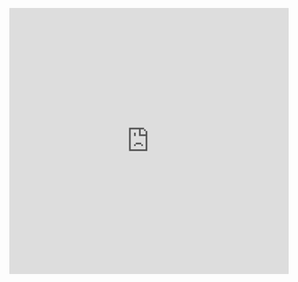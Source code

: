 <p><iframe src="https://www.ddd.online/jq/webEdit/project/embedProject/sCfqmkqJ-e4WhX5NN-ZqsliX1O-OuDJiEBr" width="100%" height="480" frameborder="0" allowfullscreen="allowfullscreen"></iframe></p>

